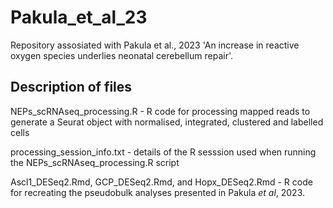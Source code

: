 # Pakula_et_al_23
Repository assosiated with Pakula et al., 2023 'An increase in reactive oxygen species underlies neonatal cerebellum repair'.

## Description of files
NEPs_scRNAseq_processing.R - R code for processing mapped reads to generate a Seurat object with normalised, integrated, clustered and labelled cells

processing_session_info.txt - details of the R sesssion used when running the NEPs_scRNAseq_processing.R script

Ascl1_DESeq2.Rmd, GCP_DESeq2.Rmd, and Hopx_DESeq2.Rmd - R code for recreating the pseudobulk analyses presented in Pakula _et al_, 2023.

